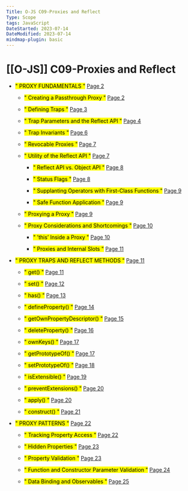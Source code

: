 ```yaml
---
Title: O-JS C09-Proxies and Reflect
Type: Scope
tags: JavaScript
DateStarted: 2023-07-14
DateModified: 2023-07-14
mindmap-plugin: basic
---
```

# [[O-JS]] C09-Proxies and Reflect
- <mark class="hltr-gray ">" PROXY FUNDAMENTALS "</mark> [Page 2 ]( zotero://open-pdf/library/items/NI9XKU2M?page=2&annotation=2ASUS92A )

	- <mark class="hltr-gray ">" Creating a Passthrough Proxy "</mark> [Page 2 ]( zotero://open-pdf/library/items/NI9XKU2M?page=2&annotation=NT3KLV77)
	
	- <mark class="hltr-gray ">" Defining Traps "</mark> [Page 3 ]( zotero://open-pdf/library/items/NI9XKU2M?page=3&annotation=JNBURUKW)
	
	- <mark class="hltr-gray ">" Trap Parameters and the Reflect API "</mark> [Page 4 ]( zotero://open-pdf/library/items/NI9XKU2M?page=4&annotation=2RBAWSV8)
	
	- <mark class="hltr-gray ">" Trap Invariants "</mark> [Page 6 ]( zotero://open-pdf/library/items/NI9XKU2M?page=6&annotation=ZTUENV9J)
	
	- <mark class="hltr-gray ">" Revocable Proxies "</mark> [Page 7 ]( zotero://open-pdf/library/items/NI9XKU2M?page=7&annotation=RMRDAZSW)
	
	- <mark class="hltr-gray ">" Utility of the Reflect API "</mark> [Page 7 ]( zotero://open-pdf/library/items/NI9XKU2M?page=7&annotation=SYN5F7E9)
	
		- <mark class="hltr-gray ">" Reflect API vs. Object API "</mark> [Page 8 ]( zotero://open-pdf/library/items/NI9XKU2M?page=8&annotation=9H8VA83Y)
		
		- <mark class="hltr-gray ">" Status Flags "</mark> [Page 8 ]( zotero://open-pdf/library/items/NI9XKU2M?page=8&annotation=HS4NWKH6)
		
		- <mark class="hltr-gray ">" Supplanting Operators with First-Class Functions "</mark> [Page 9 ]( zotero://open-pdf/library/items/NI9XKU2M?page=9&annotation=DXRJIH8Q)
		
		- <mark class="hltr-gray ">" Safe Function Application "</mark> [Page 9 ]( zotero://open-pdf/library/items/NI9XKU2M?page=9&annotation=55L737ET)
	
	- <mark class="hltr-gray ">" Proxying a Proxy "</mark> [Page 9 ]( zotero://open-pdf/library/items/NI9XKU2M?page=9&annotation=CIMV6S94)
	
	- <mark class="hltr-gray ">" Proxy Considerations and Shortcomings "</mark> [Page 10 ]( zotero://open-pdf/library/items/NI9XKU2M?page=10&annotation=LWT3XF4E)
	
		- <mark class="hltr-gray ">" ’this’ Inside a Proxy "</mark> [Page 10 ]( zotero://open-pdf/library/items/NI9XKU2M?page=10&annotation=H8A4D2IX)
		
		- <mark class="hltr-gray ">" Proxies and Internal Slots "</mark> [Page 11 ]( zotero://open-pdf/library/items/NI9XKU2M?page=11&annotation=H98J49PD)

- <mark class="hltr-gray ">" PROXY TRAPS AND REFLECT METHODS "</mark> [Page 11 ]( zotero://open-pdf/library/items/NI9XKU2M?page=11&annotation=XEAQ52EE)

	- <mark class="hltr-gray ">" get() "</mark> [Page 11 ]( zotero://open-pdf/library/items/NI9XKU2M?page=11&annotation=32UP4538)
	
	- <mark class="hltr-gray ">" set() "</mark> [Page 12 ]( zotero://open-pdf/library/items/NI9XKU2M?page=12&annotation=3UWH36PP)
	
	- <mark class="hltr-gray ">" has() "</mark> [Page 13 ]( zotero://open-pdf/library/items/NI9XKU2M?page=13&annotation=PL9Z956C)
	
	- <mark class="hltr-gray ">" defineProperty() "</mark> [Page 14 ]( zotero://open-pdf/library/items/NI9XKU2M?page=14&annotation=FMP7TDBZ)
	
	- <mark class="hltr-gray ">" getOwnPropertyDescriptor() "</mark> [Page 15 ]( zotero://open-pdf/library/items/NI9XKU2M?page=15&annotation=2LLYLLMQ)
	
	- <mark class="hltr-gray ">" deleteProperty() "</mark> [Page 16 ]( zotero://open-pdf/library/items/NI9XKU2M?page=16&annotation=C82YHIGV)
	
	- <mark class="hltr-gray ">" ownKeys() "</mark> [Page 17 ]( zotero://open-pdf/library/items/NI9XKU2M?page=17&annotation=YDQZVJFX)
	
	- <mark class="hltr-gray ">" getPrototypeOf() "</mark> [Page 17 ]( zotero://open-pdf/library/items/NI9XKU2M?page=17&annotation=LZSLDHNF)
	
	- <mark class="hltr-gray ">" setPrototypeOf() "</mark> [Page 18 ]( zotero://open-pdf/library/items/NI9XKU2M?page=18&annotation=T7TKS2BZ)
	
	- <mark class="hltr-gray ">" isExtensible() "</mark> [Page 19 ]( zotero://open-pdf/library/items/NI9XKU2M?page=19&annotation=A73SK3TG)
	
	- <mark class="hltr-gray ">" preventExtensions() "</mark> [Page 20 ]( zotero://open-pdf/library/items/NI9XKU2M?page=20&annotation=V6T62NFV)
	
	- <mark class="hltr-gray ">" apply() "</mark> [Page 20 ]( zotero://open-pdf/library/items/NI9XKU2M?page=20&annotation=AI4IAB4J)
	
	- <mark class="hltr-gray ">" construct() "</mark> [Page 21 ]( zotero://open-pdf/library/items/NI9XKU2M?page=21&annotation=T692Y896)

- <mark class="hltr-gray ">" PROXY PATTERNS "</mark> [Page 22 ]( zotero://open-pdf/library/items/NI9XKU2M?page=22&annotation=LH7ZB4HZ)

	- <mark class="hltr-gray ">" Tracking Property Access "</mark> [Page 22 ]( zotero://open-pdf/library/items/NI9XKU2M?page=22&annotation=SPKFLNVV)
	
	- <mark class="hltr-gray ">" Hidden Properties "</mark> [Page 23 ]( zotero://open-pdf/library/items/NI9XKU2M?page=23&annotation=B9YBDST2)
	
	- <mark class="hltr-gray ">" Property Validation "</mark> [Page 23 ]( zotero://open-pdf/library/items/NI9XKU2M?page=23&annotation=SAE3X78X)
	
	- <mark class="hltr-gray ">" Function and Constructor Parameter Validation "</mark> [Page 24 ]( zotero://open-pdf/library/items/NI9XKU2M?page=24&annotation=GMM52NHU)
	
	- <mark class="hltr-gray ">" Data Binding and Observables "</mark> [Page 25 ]( zotero://open-pdf/library/items/NI9XKU2M?page=25&annotation=VL3HLKJJ)